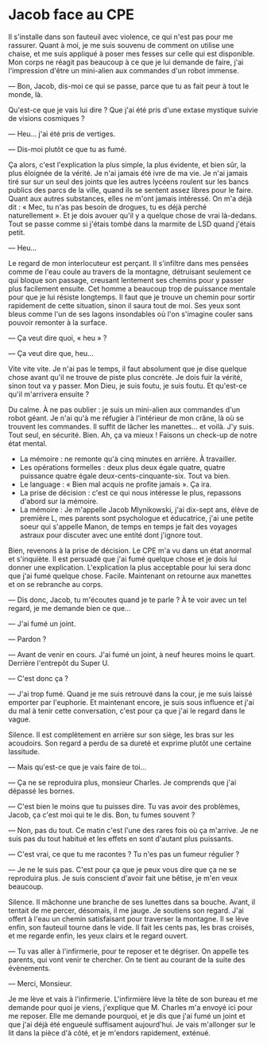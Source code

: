 # Jacob face au CPE

Il s'installe dans son fauteuil avec violence, ce qui n'est pas pour me rassurer.
Quant à moi, je me suis souvenu de comment on utilise une chaise, et me suis appliqué à poser mes fesses sur celle qui est disponible.
Mon corps ne réagit pas beaucoup à ce que je lui demande de faire, j'ai l'impression d'être un mini-alien aux commandes d'un robot immense.

— Bon, Jacob, dis-moi ce qui se passe, parce que tu as fait peur à tout le monde, là.

Qu'est-ce que je vais lui dire ?
Que j'ai été pris d'une extase mystique suivie de visions cosmiques ?

— Heu... j'ai été pris de vertiges.

— Dis-moi plutôt ce que tu as fumé.

Ça alors, c'est l'explication la plus simple, la plus évidente, et bien sûr, la plus éloignée de la vérité.
Je n'ai jamais été ivre de ma vie.
Je n'ai jamais tiré sur sur un seul des joints que les autres lycéens roulent sur les bancs publics des parcs de la ville, quand ils se sentent assez libres pour le faire.
Quant aux autres substances, elles ne m'ont jamais intéressé.
On m'a déjà dit : « Mec, tu n'as pas besoin de drogues, tu es déjà perché naturellement ».
Et je dois avouer qu'il y a quelque chose de vrai là-dedans.
Tout se passe comme si j'étais tombé dans la marmite de LSD quand j'étais petit.

— Heu...

Le regard de mon interlocuteur est perçant.
Il s'infiltre dans mes pensées comme de l'eau coule au travers de la montagne, détruisant seulement ce qui bloque son passage, creusant lentement ses chemins pour y passer plus facilement ensuite.
Cet homme a beaucoup trop de puissance mentale pour que je lui résiste longtemps.
Il faut que je trouve un chemin pour sortir rapidement de cette situation, sinon il saura tout de moi.
Ses yeux sont bleus comme l'un de ses lagons insondables où l'on s'imagine couler sans pouvoir remonter à la surface.

— Ça veut dire quoi, « heu » ?

— Ça veut dire que, heu...

Vite vite vite.
Je n'ai pas le temps, il faut absolument que je dise quelque chose avant qu'il ne trouve de piste plus concrète.
Je dois fuir la vérité, sinon tout va y passer.
Mon Dieu, je suis foutu, je suis foutu.
Et qu'est-ce qu'il m'arrivera ensuite ?

Du calme.
À ne pas oublier : je suis un mini-alien aux commandes d'un robot géant.
Je n'ai qu'à me réfugier à l'intérieur de mon crâne, là où se trouvent les commandes.
Il suffit de lâcher les manettes... et voilà. J'y suis.
Tout seul, en sécurité.
Bien. Ah, ça va mieux !
Faisons un check-up de notre état mental.

* La mémoire : ne remonte qu'à cinq minutes en arrière.
À travailler.
* Les opérations formelles : deux plus deux égale quatre, quatre puissance quatre égale deux-cents-cinquante-six.
Tout va bien.
* Le language : « Bien mal acquis ne profite jamais ».
Ça ira.
* La prise de décision : c'est ce qui nous intéresse le plus, repassons d'abord sur la mémoire.
* La mémoire : Je m'appelle Jacob Mlynikowski, j'ai dix-sept ans, élève de première L, mes parents sont psychologue et éducatrice, j'ai une petite soeur qui s'appelle Manon, de temps en temps je fait des voyages astraux pour discuter avec une entité dont j'ignore tout.

Bien, revenons à la prise de décision.
Le CPE m'a vu dans un état anormal et s'inquiète.
Il est persuadé que j'ai fumé quelque chose et je dois lui donner une explication.
L'explication la plus acceptable pour lui sera donc que j'ai fumé quelque chose.
Facile.
Maintenant on retourne aux manettes et on se rebranche au corps.

— Dis donc, Jacob, tu m'écoutes quand je te parle ? À te voir avec un tel regard, je me demande bien ce que...

— J'ai fumé un joint.

— Pardon ?

— Avant de venir en cours. J'ai fumé un joint, à neuf heures moins le quart. Derrière l'entrepôt du Super U.

— C'est donc ça ?

— J'ai trop fumé.
Quand je me suis retrouvé dans la cour, je me suis laissé emporter par l'euphorie.
Et maintenant encore, je suis sous influence et j'ai du mal à tenir cette conversation, c'est pour ça que j'ai le regard dans le vague.

Silence.
Il est complètement en arrière sur son siège, les bras sur les acoudoirs.
Son regard a perdu de sa dureté et exprime plutôt une certaine lassitude.

— Mais qu'est-ce que je vais faire de toi...

— Ça ne se reproduira plus, monsieur Charles.
Je comprends que j'ai dépassé les bornes.

— C'est bien le moins que tu puisses dire.
Tu vas avoir des problèmes, Jacob, ça c'est moi qui te le dis.
Bon, tu fumes souvent ?

— Non, pas du tout.
Ce matin c'est l'une des rares fois où ça m'arrive.
Je ne suis pas du tout habitué et les effets en sont d'autant plus puissants.

— C'est vrai, ce que tu me racontes ? Tu n'es pas un fumeur régulier ?

— Je ne le suis pas.
C'est pour ça que je peux vous dire que ça ne se reproduira plus.
Je suis conscient d'avoir fait une bêtise, je m'en veux beaucoup.

Silence.
Il mâchonne une branche de ses lunettes dans sa bouche.
Avant, il tentait de me percer, désomais, il me jauge.
Je soutiens son regard.
J'ai offert à l'eau un chemin satisfaisant pour traverser la montagne.
Il se lève enfin, son fauteuil tourne dans le vide.
Il fait les cents pas, les bras croisés, et me regarde enfin, les yeux clairs et le regard ouvert.

— Tu vas aller à l'infirmerie, pour te reposer et te dégriser.
On appelle tes parents, qui vont venir te chercher.
On te tient au courant de la suite des évènements.

— Merci, Monsieur.

Je me lève et vais à l'infirmerie.
L'infirmière lève la tête de son bureau et me demande pour quoi je viens, j'explique que M. Charles m'a envoyé ici pour me reposer.
Elle me demande pourquoi, et je dis que j'ai fumé un joint et que j'ai déjà été engueulé suffisament aujourd'hui.
Je vais m'allonger sur le lit dans la pièce d'à côté, et je m'endors rapidement, exténué.
